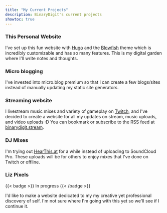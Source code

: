 ```yaml
---
title: "My Current Projects"
description: BinaryDigit's current projects
showtoc: true
---
```


### This Personal Website

I’ve set up this fun website with [Hugo](https://gohugo.io) and the [Blowfish](https://blowfish.page) theme which is incredibly customizable and has so many features. This is my digital garden where I'll write notes and thoughts.

### Micro blogging

I've invested into micro.blog premium so that I can create a few blogs/sites instead of manually updating my static site generators.

### Streaming website

I livestream music mixes and variety of gameplay on [Twitch](https://www.twitch.tv/binarydigit/about), and I've decided to create a website for all my updates on stream, music uploads, and video uploads :D You can bookmark or subscribe to the RSS feed at [binarydigit.stream](https://binarydigit.stream).


### DJ Mixes

I'm trying out [HearThis.at](https://hearthis.at/binarydigitdj) for a while instead of uploading to SoundCloud Pro. These uploads will be for others to enjoy mixes that I've done on Twitch or offline.

### Liz Pixels

{{< badge >}} In progress {{< /badge >}} 

I'd like to make a website dedicated to my my creative yet professional discovery of self. I'm not sure where I'm going with this yet so we'll see if I continue it.